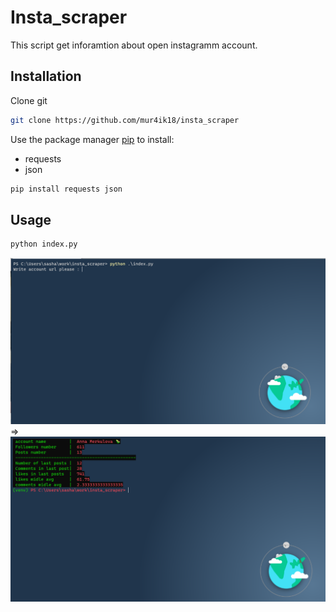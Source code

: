 # Insta_scraper

This script get inforamtion about open instagramm account.

## Installation
Clone git
```bash
git clone https://github.com/mur4ik18/insta_scraper
```


Use the package manager [pip](https://pip.pypa.io/en/stable/) to install:
* requests
* json

```bash
pip install requests json
```

## Usage

```bash
python index.py
```
![Github What_u_see](/images/Screenshot_1.png)
=>
![Github What_u_get](/images/Screenshot_2.png)
